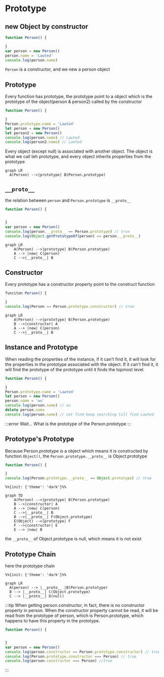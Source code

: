 # Prototype

## new Object by constructor

```js
function Person() {

}
var person = new Person()
person.name = 'Lawted'
console.log(person.name)
```
`Person` is a constructor, and we new a person object

## Prototype
Every function has prototype, the prototype point to a object which is the prototype of the object(person & person2) called by the constructor
```js
function Person() {

}
Person.prototype.name = 'Lawted'
let person = new Person()
let person2 = new Person()
console.log(person.name) // Lawted
console.log(person2.name) // Lawted
```
Every object (except null) is associated with another object. The object is what we call teh prototype, and every object inherits properties from the prototype

```mermaidjs
graph LR
  A(Person) -->|prototype| B(Person.prototype)
```


## `__proto__`
the relation between `person` and `Person.prototype` is `__proto__`

```js
function Person() {


}
var person = new Person()
console.log(person.__proto__ == Person.prototype) // true
console.log(Object.getPrototypeOf(person) == person.__proto__)
```

```mermaidjs
graph LR
    A(Person) -->|prototype| B(Person.prototype)
    A --> |new| C(person)
    C -->|__proto__| B
```

## Constructor
Every prototype has a constructor property point to the construct function
```js
funciton Person() {

}
console.log(Person == Person.prototype.constructor) // true
```

```mermaidjs
graph LR
    A(Person) -->|prototype| B(Person.prototype)
    B -->|constructor| A
    A --> |new| C(person)
    C -->|__proto__| B
```

## Instance and Prototype
When reading the properties of the instance, if it can't find it, it will look for the properties in the prototype associated with the object. If it can't find it, it will find the prototype of the prototype until it finds the topmost level.
```js
function Person() {

}
Person.prototype.name = 'Lawted'
let person = new Person()
person.name = 'wu'
console.log(person.name) // wu
delete person.name
console.log(person.name) // not find keep searching till find Lawted
```

:::error
Wait... What is the prototype of the Person.prototype
:::

## Prototype's Prototype
Because Person.prototype is a object which means it is constructed by function `Object()`, the `Person.prototype.__proto__` is Object.prototype
```js
function Person() {

}
console.log(Person.prototype.__proto__ == Object.prototype) // true
```
```mermaidjs
%%{init: {'theme': 'dark'}%%

graph TD
    A(Person) -->|prototype| B(Person.prototype)
    B -->|constructor| A
    A --> |new| C(person)
    C -->|__proto__| B
    B -->|__proto__| F(Object.prototype)
    E(Object) -->|prototype| F
    F -->|constructor| E
    E --> |new| B
```
the `__proto__` of Object.prototype is null, which means it is not exist

## Prototype Chain
here the prototype chain
```mermaidjs
%%{init: {'theme': 'dark'}%%

graph LR
  A(person) --> |__proto__ |B(Person.prototype)
  B --> |__proto__| C(Object.prototype)
  C --> |__proto__| D(null)
```
:::tip
When getting person.constructor, in fact, there is no constructor property in person. When the constructor property cannot be read, it will be read from the prototype of person, which is Person.prototype, which happens to have this property in the prototype.
```js
function Person() {


}
var person = new Person()
console.log(person.constructor == Person.prototype.constructor) // true
console.log(Person.prototype.constructor === Person) // true
console.log(person.constructor === Person) //true
```
:::
